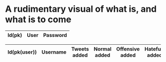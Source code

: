 # A rudimentary visual of what is, and what is to come


| Id(pk)        | User           | Password  |
| ------------- |:-------------:| -----:|



| Id(pk(user))| Username|Tweets added|Normal added|Offensive added|Hateful added|
| ------------- |:-------------:| :-----:| :-------------: |:-------------:| -----:|



